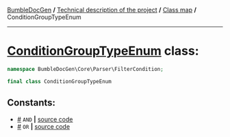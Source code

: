 <!-- {% raw %} -->
<embed> <a href="/docs/README.md">BumbleDocGen</a> <b>/</b> <a href="/docs/tech/readme.md">Technical description of the project</a> <b>/</b> <a href="/docs/tech/map.md">Class map</a> <b>/</b> ConditionGroupTypeEnum<hr> </embed>

<h1>
    <a href="https://github.com/bumble-tech/bumble-doc-gen/blob/master/src/Core/Parser/FilterCondition/ConditionGroupTypeEnum.php#L7">ConditionGroupTypeEnum</a> class:
</h1>





```php
namespace BumbleDocGen\Core\Parser\FilterCondition;

final class ConditionGroupTypeEnum
```











<h2>Constants:</h2>
<ul>
            <li><a name="qand"
               href="#qand">#</a>
            <code>AND</code>                   <b>|</b> <a href="/src/Core/Parser/FilterCondition/ConditionGroupTypeEnum.php#L9">source
                    code</a> </li>
            <li><a name="qor"
               href="#qor">#</a>
            <code>OR</code>                   <b>|</b> <a href="/src/Core/Parser/FilterCondition/ConditionGroupTypeEnum.php#L10">source
                    code</a> </li>
    </ul>






<!-- {% endraw %} -->